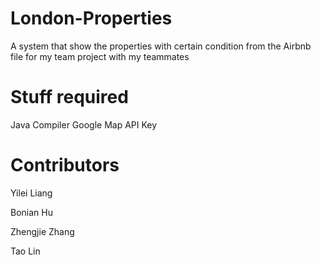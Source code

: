 # London-Properties
A system that show the properties with certain condition from the Airbnb file for my team project with my teammates


# Stuff required
Java Compiler
Google Map API Key

# Contributors
Yilei Liang 

Bonian Hu   

Zhengjie Zhang  

Tao Lin  

